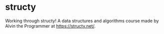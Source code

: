 # structy
Working through structy! A data structures and algorithms course made by Alvin the Programmer at https://structy.net/.
